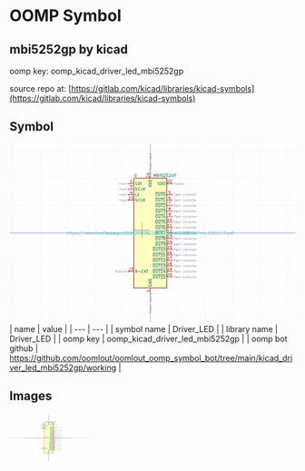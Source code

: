# OOMP Symbol  
## mbi5252gp  by kicad  
  
oomp key: oomp_kicad_driver_led_mbi5252gp  
  
source repo at: [https://gitlab.com/kicad/libraries/kicad-symbols](https://gitlab.com/kicad/libraries/kicad-symbols)  
## Symbol  
  
[![working.png](working_600.png)](working.png)  
| name | value | 
| --- | --- | 
| symbol name | Driver_LED | 
| library name | Driver_LED | 
| oomp key | oomp_kicad_driver_led_mbi5252gp | 
| oomp bot github | https://github.com/oomlout/oomlout_oomp_symbol_bot/tree/main/kicad_driver_led_mbi5252gp/working | 
## Images  
  
[![working.png](working_140.png)](working.png)  
